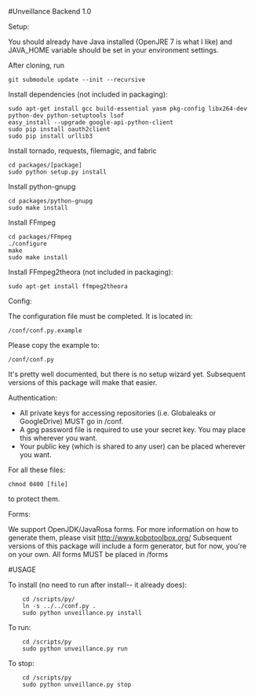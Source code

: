 #Unveillance Backend 1.0

Setup:

You should already have Java installed (OpenJRE 7 is what I like) and JAVA_HOME variable should be set in your environment settings.

After cloning, run

    git submodule update --init --recursive

Install dependencies (not included in packaging):

    sudo apt-get install gcc build-essential yasm pkg-config libx264-dev python-dev python-setuptools lsof
    easy_install --upgrade google-api-python-client
    sudo pip install oauth2client
	sudo pip install urllib3

Install tornado, requests, filemagic, and fabric

    cd packages/[package]
    sudo python setup.py install

Install python-gnupg

	cd packages/python-gnupg
	sudo make install

Install FFmpeg

    cd packages/FFmpeg
    ./configure
    make
    sudo make install
  
Install FFmpeg2theora (not included in packaging):

    sudo apt-get install ffmpeg2theora

    
Config:

The configuration file must be completed.  It is located in:

    /conf/conf.py.example

Please copy the example to:

	/conf/conf.py

It's pretty well documented, but there is no setup wizard yet.
Subsequent versions of this package will make that easier.

Authentication:

- All private keys for accessing repositories (i.e. Globaleaks or GoogleDrive) MUST go in /conf.
- A gpg password file is required to use your secret key.  You may place this wherever you want.
- Your public key (which is shared to any user) can be placed wherever you want.

For all these files:

	chmod 0400 [file]

to protect them.

Forms:

We support OpenJDK/JavaRosa forms.  For more information on how to generate them, please visit http://www.kobotoolbox.org/
Subsequent versions of this package will include a form generator, but for now, you're on your own.  All forms MUST be placed in /forms

#USAGE

To install (no need to run after install-- it already does):
		
		cd /scripts/py/
		ln -s ../../conf.py .
        sudo python unveillance.py install

To run:

        cd /scripts/py
        sudo python unveillance.py run

To stop:

        cd /scripts/py
        sudo python unveillance.py stop

